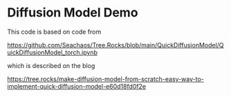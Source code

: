# Diffusion Model Demo

This code is based on code from

https://github.com/Seachaos/Tree.Rocks/blob/main/QuickDiffusionModel/QuickDiffusionModel_torch.ipynb

which is described on the blog

https://tree.rocks/make-diffusion-model-from-scratch-easy-way-to-implement-quick-diffusion-model-e60d18fd0f2e

